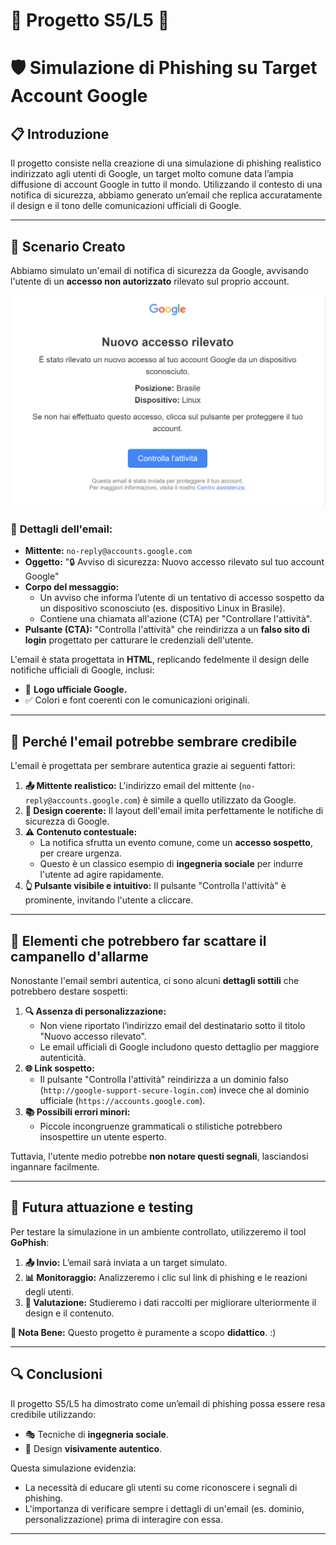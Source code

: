 # 📐 Progetto S5/L5 📐
# 🛡️ Simulazione di Phishing su Target Account Google

## **📋 Introduzione**
Il progetto consiste nella creazione di una simulazione di phishing realistico indirizzato agli utenti di Google, un target molto comune data l’ampia diffusione di account Google in tutto il mondo. Utilizzando il contesto di una notifica di sicurezza, abbiamo generato un’email che replica accuratamente il design e il tono delle comunicazioni ufficiali di Google.

---

## **📧 Scenario Creato**
Abbiamo simulato un'email di notifica di sicurezza da Google, avvisando l'utente di un **accesso non autorizzato** rilevato sul proprio account. 

![Fake Google Email](Screen.png)

### 📄 **Dettagli dell'email:**
- **Mittente:** `no-reply@accounts.google.com`
- **Oggetto:** "🔒 Avviso di sicurezza: Nuovo accesso rilevato sul tuo account Google"
- **Corpo del messaggio:** 
  - Un avviso che informa l’utente di un tentativo di accesso sospetto da un dispositivo sconosciuto (es. dispositivo Linux in Brasile).  
  - Contiene una chiamata all'azione (CTA) per "Controllare l'attività".
- **Pulsante (CTA):** "Controlla l'attività" che reindirizza a un **falso sito di login** progettato per catturare le credenziali dell'utente.

L'email è stata progettata in **HTML**, replicando fedelmente il design delle notifiche ufficiali di Google, inclusi:
- 🎨 **Logo ufficiale Google.**
- ✅ Colori e font coerenti con le comunicazioni originali.

---

## **🤔 Perché l'email potrebbe sembrare credibile**
L'email è progettata per sembrare autentica grazie ai seguenti fattori:
1. **📤 Mittente realistico:** L'indirizzo email del mittente (`no-reply@accounts.google.com`) è simile a quello utilizzato da Google.
2. **🎨 Design coerente:** Il layout dell'email imita perfettamente le notifiche di sicurezza di Google.
3. **⚠️ Contenuto contestuale:** 
   - La notifica sfrutta un evento comune, come un **accesso sospetto**, per creare urgenza.
   - Questo è un classico esempio di **ingegneria sociale** per indurre l'utente ad agire rapidamente.
4. **👆 Pulsante visibile e intuitivo:** Il pulsante "Controlla l'attività" è prominente, invitando l'utente a cliccare.

---

## **🚨 Elementi che potrebbero far scattare il campanello d'allarme**
Nonostante l'email sembri autentica, ci sono alcuni **dettagli sottili** che potrebbero destare sospetti:
1. **🔍 Assenza di personalizzazione:**
   - Non viene riportato l’indirizzo email del destinatario sotto il titolo "Nuovo accesso rilevato".  
   - Le email ufficiali di Google includono questo dettaglio per maggiore autenticità.
2. **🌐 Link sospetto:**
   - Il pulsante "Controlla l'attività" reindirizza a un dominio falso (`http://google-support-secure-login.com`) invece che al dominio ufficiale (`https://accounts.google.com`).
3. **📚 Possibili errori minori:**  
   - Piccole incongruenze grammaticali o stilistiche potrebbero insospettire un utente esperto.

Tuttavia, l'utente medio potrebbe **non notare questi segnali**, lasciandosi ingannare facilmente.

---

## **🚀 Futura attuazione e testing**
Per testare la simulazione in un ambiente controllato, utilizzeremo il tool **GoPhish**:
1. **📤 Invio:** L’email sarà inviata a un target simulato.
2. **📊 Monitoraggio:** Analizzeremo i clic sul link di phishing e le reazioni degli utenti.
3. **🔧 Valutazione:** Studieremo i dati raccolti per migliorare ulteriormente il design e il contenuto.

**📌 Nota Bene:** Questo progetto è puramente a scopo **didattico**. :)

---

## **🔍 Conclusioni**
Il progetto S5/L5 ha dimostrato come un’email di phishing possa essere resa credibile utilizzando:
- 🎭 Tecniche di **ingegneria sociale**.
- 🎨 Design **visivamente autentico**.

Questa simulazione evidenzia:
- La necessità di educare gli utenti su come riconoscere i segnali di phishing.
- L'importanza di verificare sempre i dettagli di un'email (es. dominio, personalizzazione) prima di interagire con essa.

---
